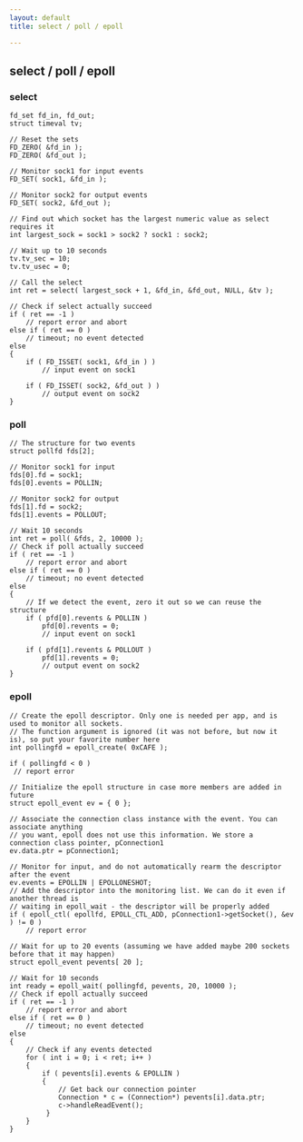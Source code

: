 ```yaml
---
layout: default
title: select / poll / epoll

---
```

## select / poll / epoll

### select
	fd_set fd_in, fd_out;
	struct timeval tv;
	 
	// Reset the sets
	FD_ZERO( &fd_in );
	FD_ZERO( &fd_out );
	 
	// Monitor sock1 for input events
	FD_SET( sock1, &fd_in );
	 
	// Monitor sock2 for output events
	FD_SET( sock2, &fd_out );
	 
	// Find out which socket has the largest numeric value as select requires it
	int largest_sock = sock1 > sock2 ? sock1 : sock2;
	 
	// Wait up to 10 seconds
	tv.tv_sec = 10;
	tv.tv_usec = 0;
	 
	// Call the select
	int ret = select( largest_sock + 1, &fd_in, &fd_out, NULL, &tv );
	 
	// Check if select actually succeed
	if ( ret == -1 )
	    // report error and abort
	else if ( ret == 0 )
	    // timeout; no event detected
	else
	{
	    if ( FD_ISSET( sock1, &fd_in ) )
	        // input event on sock1
	 
	    if ( FD_ISSET( sock2, &fd_out ) )
	        // output event on sock2
	}

### poll

	// The structure for two events
	struct pollfd fds[2];
	 
	// Monitor sock1 for input
	fds[0].fd = sock1;
	fds[0].events = POLLIN;
	 
	// Monitor sock2 for output
	fds[1].fd = sock2;
	fds[1].events = POLLOUT;
	 
	// Wait 10 seconds
	int ret = poll( &fds, 2, 10000 );
	// Check if poll actually succeed
	if ( ret == -1 )
	    // report error and abort
	else if ( ret == 0 )
	    // timeout; no event detected
	else
	{
	    // If we detect the event, zero it out so we can reuse the structure
	    if ( pfd[0].revents & POLLIN )
	        pfd[0].revents = 0;
	        // input event on sock1
	
	    if ( pfd[1].revents & POLLOUT )
	        pfd[1].revents = 0;
	        // output event on sock2
	}

### epoll

	// Create the epoll descriptor. Only one is needed per app, and is used to monitor all sockets.
	// The function argument is ignored (it was not before, but now it is), so put your favorite number here
	int pollingfd = epoll_create( 0xCAFE ); 
	
	if ( pollingfd < 0 )
	 // report error
	
	// Initialize the epoll structure in case more members are added in future
	struct epoll_event ev = { 0 };
	
	// Associate the connection class instance with the event. You can associate anything
	// you want, epoll does not use this information. We store a connection class pointer, pConnection1
	ev.data.ptr = pConnection1;
	
	// Monitor for input, and do not automatically rearm the descriptor after the event
	ev.events = EPOLLIN | EPOLLONESHOT;
	// Add the descriptor into the monitoring list. We can do it even if another thread is 
	// waiting in epoll_wait - the descriptor will be properly added
	if ( epoll_ctl( epollfd, EPOLL_CTL_ADD, pConnection1->getSocket(), &ev ) != 0 )
	    // report error
	
	// Wait for up to 20 events (assuming we have added maybe 200 sockets before that it may happen)
	struct epoll_event pevents[ 20 ];
	
	// Wait for 10 seconds
	int ready = epoll_wait( pollingfd, pevents, 20, 10000 );
	// Check if epoll actually succeed
	if ( ret == -1 )
	    // report error and abort
	else if ( ret == 0 )
	    // timeout; no event detected
	else
	{
	    // Check if any events detected
	    for ( int i = 0; i < ret; i++ )
	    {
	        if ( pevents[i].events & EPOLLIN )
	        {
	            // Get back our connection pointer
	            Connection * c = (Connection*) pevents[i].data.ptr;
	            c->handleReadEvent();
	         }
	    }
	}
